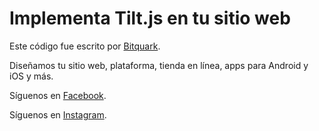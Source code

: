 # Implementa Tilt.js en tu sitio web

Este código fue escrito por [Bitquark](https://bitquark.com.mx).

Diseñamos tu sitio web, plataforma, tienda en línea, apps para Android y iOS y más.

Síguenos en [Facebook](https://www.facebook.com/bitquark/).

Síguenos en [Instagram](https://www.instagram.com/bitquark_software/).
